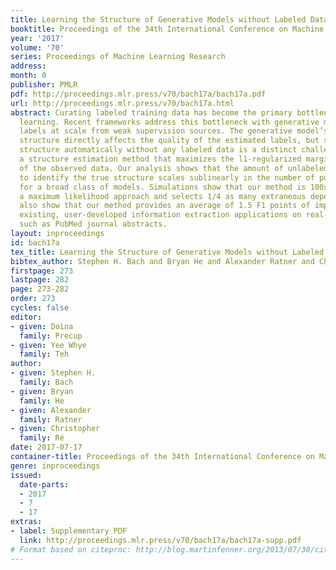 ```yaml
---
title: Learning the Structure of Generative Models without Labeled Data
booktitle: Proceedings of the 34th International Conference on Machine Learning
year: '2017'
volume: '70'
series: Proceedings of Machine Learning Research
address: 
month: 0
publisher: PMLR
pdf: http://proceedings.mlr.press/v70/bach17a/bach17a.pdf
url: http://proceedings.mlr.press/v70/bach17a.html
abstract: Curating labeled training data has become the primary bottleneck in machine
  learning. Recent frameworks address this bottleneck with generative models to synthesize
  labels at scale from weak supervision sources. The generative model’s dependency
  structure directly affects the quality of the estimated labels, but selecting a
  structure automatically without any labeled data is a distinct challenge. We propose
  a structure estimation method that maximizes the l1-regularized marginal pseudolikelihood
  of the observed data. Our analysis shows that the amount of unlabeled data required
  to identify the true structure scales sublinearly in the number of possible dependencies
  for a broad class of models. Simulations show that our method is 100x faster than
  a maximum likelihood approach and selects 1/4 as many extraneous dependencies. We
  also show that our method provides an average of 1.5 F1 points of improvement over
  existing, user-developed information extraction applications on real-world data
  such as PubMed journal abstracts.
layout: inproceedings
id: bach17a
tex_title: Learning the Structure of Generative Models without Labeled Data
bibtex_author: Stephen H. Bach and Bryan He and Alexander Ratner and Christopher R{\'e}
firstpage: 273
lastpage: 282
page: 273-282
order: 273
cycles: false
editor:
- given: Doina
  family: Precup
- given: Yee Whye
  family: Teh
author:
- given: Stephen H.
  family: Bach
- given: Bryan
  family: He
- given: Alexander
  family: Ratner
- given: Christopher
  family: Ré
date: 2017-07-17
container-title: Proceedings of the 34th International Conference on Machine Learning
genre: inproceedings
issued:
  date-parts:
  - 2017
  - 7
  - 17
extras:
- label: Supplementary PDF
  link: http://proceedings.mlr.press/v70/bach17a/bach17a-supp.pdf
# Format based on citeproc: http://blog.martinfenner.org/2013/07/30/citeproc-yaml-for-bibliographies/
---
```

